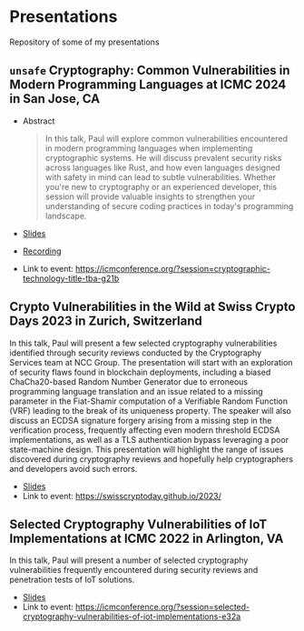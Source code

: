 # Presentations
Repository of some of my presentations

## `unsafe` Cryptography: Common Vulnerabilities in Modern Programming Languages at ICMC 2024 in San Jose, CA 

* Abstract

  > In this talk, Paul will explore common vulnerabilities encountered in modern programming languages when implementing cryptographic systems. He will discuss prevalent security risks across languages like Rust, and how even languages designed with safety in mind can lead to subtle vulnerabilities. Whether you're new to cryptography or an experienced developer, this session will provide valuable insights to strengthen your understanding of secure coding practices in today's programming landscape.


* [Slides](2024_ICMC/ICMC24_Paul_Bottinelli_unsafe_cryptography.pdf)
* [Recording](https://youtu.be/tWglorc4aOo?si=pQvtbsyLoxJRpPAU&t=1758)

* Link to event: <https://icmconference.org/?session=cryptographic-technology-title-tba-g21b>


## Crypto Vulnerabilities in the Wild at Swiss Crypto Days 2023 in Zurich, Switzerland 

In this talk, Paul will present a few selected cryptography vulnerabilities identified through security reviews conducted by the Cryptography Services team at NCC Group. The presentation will start with an exploration of security flaws found in blockchain deployments, including a biased ChaCha20-based Random Number Generator due to erroneous programming language translation and an issue related to a missing parameter in the Fiat-Shamir computation of a Verifiable Random Function (VRF) leading to the break of its uniqueness property. The speaker will also discuss an ECDSA signature forgery arising from a missing step in the verification process, frequently affecting even modern threshold ECDSA implementations, as well as a TLS authentication bypass leveraging a poor state-machine design. This presentation will highlight the range of issues discovered during cryptography reviews and hopefully help cryptographers and developers avoid such errors.

* [Slides](2023_SwissCryptoDays/Paul%20Bottinelli%20-%20CryptoVulnsInTheWild%20-%20SCD23.pdf)
* Link to event: <https://swisscryptoday.github.io/2023/>


## Selected Cryptography Vulnerabilities of IoT Implementations at ICMC 2022 in Arlington, VA 

In this talk, Paul will present a number of selected cryptography vulnerabilities frequently encountered during security reviews and penetration tests of IoT solutions.

* [Slides](2022_ICMC/ICMC22_Paul_Bottinelli_Selected_Crypto_Vulns_IoT.pdf)
* Link to event: <https://icmconference.org/?session=selected-cryptography-vulnerabilities-of-iot-implementations-e32a>